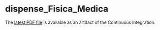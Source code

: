 # dispense_Fisica_Medica

The [latest PDF
file](./master/-/jobs/artifacts/master/raw/build/dispense_Fisica_Medica.pdf?job=pdf)
is available as an artifact of the Continuous Integration.


